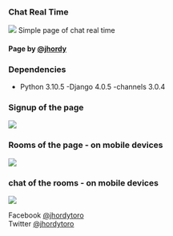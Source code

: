 ### Chat Real Time 
<img src="https://i.imgur.com/8zL5f9R.png">
Simple page of chat real time


#### Page by [@jhordy](https://github.com/jhordytoro)

### Dependencies
- Python 3.10.5 
-Django 4.0.5
-channels 3.0.4

### Signup of the page
<img src="https://i.imgur.com/RKhkI0c.png"></img>

### Rooms of the page - on mobile devices
<img src="https://i.imgur.com/oiJ1VM9.png"></img>

### chat of the rooms - on mobile devices
<img src="https://i.imgur.com/TJMpJaf.png"></img>


Facebook [@jhordytoro](https://www.facebook.com/jhordy.toroarroyo.9)<br>
Twitter [@jhordytoro](https://twitter.com/jhordy_toro)